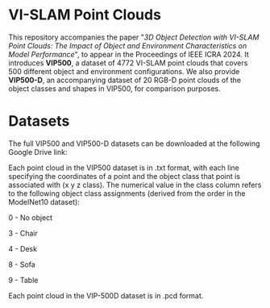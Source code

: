 # VI-SLAM Point Clouds
This repository accompanies the paper "_3D Object Detection with VI-SLAM Point Clouds: The Impact of
Object and Environment Characteristics on Model Performance_", to appear in the Proceedings of IEEE ICRA 2024. It introduces **VIP500**, a dataset of 4772 VI-SLAM point clouds that covers 500 different object and environment configurations. We also provide **VIP500-D**, an accompanying dataset of 20 RGB-D point clouds of the object classes and shapes in VIP500, for comparison purposes.

# Datasets
The full VIP500 and VIP500-D datasets can be downloaded at the following Google Drive link:

Each point cloud in the VIP500 dataset is in .txt format, with each line specifying the coordinates of a point and the object class that point is associated with (x y z class). The numerical value in the class column refers to the following object class assignments (derived from the order in the ModelNet10 dataset):

0 - No object

3 - Chair

4 - Desk

8 - Sofa

9 - Table

Each point cloud in the VIP-500D dataset is in .pcd format.


